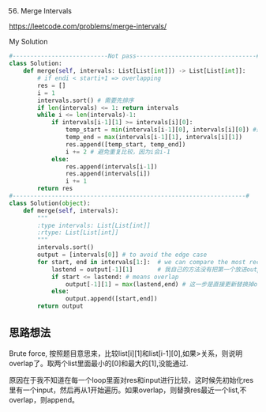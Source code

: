 ## 
56. Merge Intervals

https://leetcode.com/problems/merge-intervals/

My Solution

```python
#---------------------------Not pass----------------------------------#
class Solution:
    def merge(self, intervals: List[List[int]]) -> List[List[int]]:
        # if endi < starti+1 => overlapping      
        res = []
        i = 1
        intervals.sort() # 需要先排序
        if len(intervals) <= 1: return intervals
        while i <= len(intervals)-1:
            if intervals[i-1][1] >= intervals[i][0]:
                temp_start = min(intervals[i-1][0], intervals[i][0]) #避免大套着小的情况
                temp_end = max(intervals[i-1][1], intervals[i][1])
                res.append([temp_start, temp_end])
                i += 2 # 避免重复比较，因为i会i-1
            else:
                res.append(intervals[i-1])
                res.append(intervals[i])
                i += 1
        return res
#------------------------------------------------------------------#
class Solution(object):
    def merge(self, intervals):
        """
        :type intervals: List[List[int]]
        :rtype: List[List[int]]
        """
        intervals.sort()
        output = [intervals[0]] # to avoid the edge case
        for start, end in intervals[1:]:  # we can compare the most recent intervals in output
            lastend = output[-1][1]       # 我自己的方法没有把第一个放进output,所以我不知道怎么拿input和output比较
            if start <= lastend: # means overlap
                output[-1][1] = max(lastend,end) # 这一步是直接更新替换掉output的最后一位
            else:
                output.append([start,end])
        return output
```

## 思路想法
Brute force, 按照题目意思来，比较list[i][1]和list[i-1][0],如果>关系，则说明overlap了。取两个list里面最小的[0]和最大的[1],没能通过.

原因在于我不知道在每一个loop里面对res和input进行比较，这时候先初始化res里有一个input，然后再从1开始遍历。如果overlap，则替换res最近一个list,不overlap，则append。

